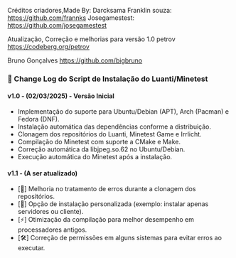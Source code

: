 Créditos criadores,Made By: 
Darcksama 
Franklin souza: https://github.com/frannks 
Josegamestest: https://github.com/josegamestest

Atualização, Correção e melhorias para versão 1.0
petrov
https://codeberg.org/petrov

Bruno Gonçalves
https://github.com/bigbruno

### 📌 Change Log do Script de Instalação do Luanti/Minetest  

#### v1.0 - (02/03/2025) - Versão Inicial  
- Implementação do suporte para Ubuntu/Debian (APT), Arch (Pacman) e Fedora (DNF).  
- Instalação automática das dependências conforme a distribuição.  
- Clonagem dos repositórios do Luanti, Minetest Game e Irrlicht.  
- Compilação do Minetest com suporte a CMake e Make.  
- Correção automática da libjpeg.so.62 no Ubuntu/Debian.  
- Execução automática do Minetest após a instalação.  

#### v1.1 - (A ser atualizado)  
- [🔄] Melhoria no tratamento de erros durante a clonagem dos repositórios.  
- [📂] Opção de instalação personalizada (exemplo: instalar apenas servidores ou cliente).  
- [⚡️] Otimização da compilação para melhor desempenho em processadores antigos.  
- [🛠] Correção de permissões em alguns sistemas para evitar erros ao executar.



